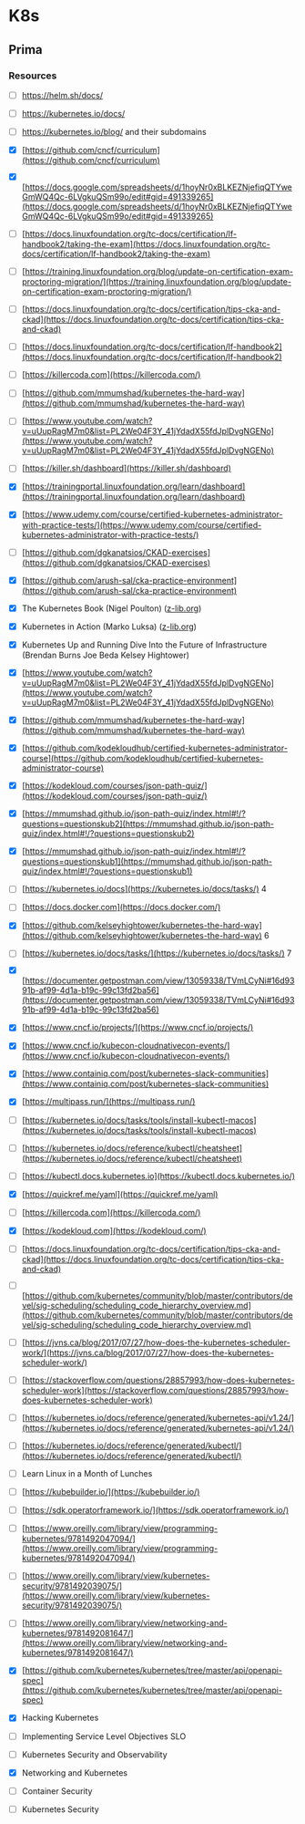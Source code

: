 # K8s

## Prima

### Resources
- [ ]  https://helm.sh/docs/
- [ ]  https://kubernetes.io/docs/
- [ ]  https://kubernetes.io/blog/ and their subdomains
- [x]  [https://github.com/cncf/curriculum](https://github.com/cncf/curriculum)
- [x]  [https://docs.google.com/spreadsheets/d/1hoyNr0xBLKEZNjefiqQTYweGmWQ4Qc-6LVgkuQSm99o/edit#gid=491339265](https://docs.google.com/spreadsheets/d/1hoyNr0xBLKEZNjefiqQTYweGmWQ4Qc-6LVgkuQSm99o/edit#gid=491339265)
- [ ]  [https://docs.linuxfoundation.org/tc-docs/certification/lf-handbook2/taking-the-exam](https://docs.linuxfoundation.org/tc-docs/certification/lf-handbook2/taking-the-exam)
- [ ]  [https://training.linuxfoundation.org/blog/update-on-certification-exam-proctoring-migration/](https://training.linuxfoundation.org/blog/update-on-certification-exam-proctoring-migration/)
- [ ]  [https://docs.linuxfoundation.org/tc-docs/certification/tips-cka-and-ckad](https://docs.linuxfoundation.org/tc-docs/certification/tips-cka-and-ckad)
- [ ]  [https://docs.linuxfoundation.org/tc-docs/certification/lf-handbook2](https://docs.linuxfoundation.org/tc-docs/certification/lf-handbook2)
- [ ]  [https://killercoda.com](https://killercoda.com/)
- [ ]  [https://github.com/mmumshad/kubernetes-the-hard-way](https://github.com/mmumshad/kubernetes-the-hard-way)
- [ ]  [https://www.youtube.com/watch?v=uUupRagM7m0&list=PL2We04F3Y_41jYdadX55fdJplDvgNGENo](https://www.youtube.com/watch?v=uUupRagM7m0&list=PL2We04F3Y_41jYdadX55fdJplDvgNGENo)
- [ ]  [https://killer.sh/dashboard](https://killer.sh/dashboard)
- [x]  [https://trainingportal.linuxfoundation.org/learn/dashboard](https://trainingportal.linuxfoundation.org/learn/dashboard)
- [x]  [https://www.udemy.com/course/certified-kubernetes-administrator-with-practice-tests/](https://www.udemy.com/course/certified-kubernetes-administrator-with-practice-tests/)
- [ ]  [https://github.com/dgkanatsios/CKAD-exercises](https://github.com/dgkanatsios/CKAD-exercises)
- [x]  [https://github.com/arush-sal/cka-practice-environment](https://github.com/arush-sal/cka-practice-environment)
- [x]  The Kubernetes Book (Nigel Poulton) ([z-lib.org](http://z-lib.org/))
- [x]  Kubernetes in Action (Marko Luksa) ([z-lib.org](http://z-lib.org/))
- [x]  Kubernetes Up and Running Dive Into the Future of Infrastructure (Brendan Burns Joe Beda Kelsey Hightower)
- [x]  [https://www.youtube.com/watch?v=uUupRagM7m0&list=PL2We04F3Y_41jYdadX55fdJplDvgNGENo](https://www.youtube.com/watch?v=uUupRagM7m0&list=PL2We04F3Y_41jYdadX55fdJplDvgNGENo)
- [x]  [https://github.com/mmumshad/kubernetes-the-hard-way](https://github.com/mmumshad/kubernetes-the-hard-way)
- [x]  [https://github.com/kodekloudhub/certified-kubernetes-administrator-course](https://github.com/kodekloudhub/certified-kubernetes-administrator-course)
- [x]  [https://kodekloud.com/courses/json-path-quiz/](https://kodekloud.com/courses/json-path-quiz/)
- [x]  [https://mmumshad.github.io/json-path-quiz/index.html#!/?questions=questionskub2](https://mmumshad.github.io/json-path-quiz/index.html#!/?questions=questionskub2)
- [x]  [https://mmumshad.github.io/json-path-quiz/index.html#!/?questions=questionskub1](https://mmumshad.github.io/json-path-quiz/index.html#!/?questions=questionskub1)
- [ ]  [https://kubernetes.io/docs](https://kubernetes.io/docs/tasks/) 4
- [ ]  [https://docs.docker.com](https://docs.docker.com/)
- [x]  [https://github.com/kelseyhightower/kubernetes-the-hard-way](https://github.com/kelseyhightower/kubernetes-the-hard-way) 6
- [ ]  [https://kubernetes.io/docs/tasks/](https://kubernetes.io/docs/tasks/) 7
- [x]  [https://documenter.getpostman.com/view/13059338/TVmLCyNi#16d9391b-af99-4d1a-b19c-99c13fd2ba56](https://documenter.getpostman.com/view/13059338/TVmLCyNi#16d9391b-af99-4d1a-b19c-99c13fd2ba56)

- [x]  [https://www.cncf.io/projects/](https://www.cncf.io/projects/)
- [x]  [https://www.cncf.io/kubecon-cloudnativecon-events/](https://www.cncf.io/kubecon-cloudnativecon-events/)

- [x]  [https://www.containiq.com/post/kubernetes-slack-communities](https://www.containiq.com/post/kubernetes-slack-communities)

- [x]  [https://multipass.run/](https://multipass.run/)
- [ ]  [https://kubernetes.io/docs/tasks/tools/install-kubectl-macos](https://kubernetes.io/docs/tasks/tools/install-kubectl-macos)
- [ ]  [https://kubernetes.io/docs/reference/kubectl/cheatsheet](https://kubernetes.io/docs/reference/kubectl/cheatsheet)
- [ ]  [https://kubectl.docs.kubernetes.io](https://kubectl.docs.kubernetes.io/)
- [x]  [https://quickref.me/yaml](https://quickref.me/yaml)

- [ ]  [https://killercoda.com](https://killercoda.com/)
- [x]  [https://kodekloud.com](https://kodekloud.com/)

- [ ]  [https://docs.linuxfoundation.org/tc-docs/certification/tips-cka-and-ckad](https://docs.linuxfoundation.org/tc-docs/certification/tips-cka-and-ckad)
- [ ]  [https://github.com/kubernetes/community/blob/master/contributors/devel/sig-scheduling/scheduling_code_hierarchy_overview.md](https://github.com/kubernetes/community/blob/master/contributors/devel/sig-scheduling/scheduling_code_hierarchy_overview.md)
- [ ]  [https://jvns.ca/blog/2017/07/27/how-does-the-kubernetes-scheduler-work/](https://jvns.ca/blog/2017/07/27/how-does-the-kubernetes-scheduler-work/)
- [ ]  [https://stackoverflow.com/questions/28857993/how-does-kubernetes-scheduler-work](https://stackoverflow.com/questions/28857993/how-does-kubernetes-scheduler-work)
- [ ]  [https://kubernetes.io/docs/reference/generated/kubernetes-api/v1.24/](https://kubernetes.io/docs/reference/generated/kubernetes-api/v1.24/)
- [ ]  [https://kubernetes.io/docs/reference/generated/kubectl/](https://kubernetes.io/docs/reference/generated/kubectl/)
- [ ]  Learn Linux in a Month of Lunches

- [ ]  [https://kubebuilder.io/](https://kubebuilder.io/)
- [ ]  [https://sdk.operatorframework.io/](https://sdk.operatorframework.io/)
- [ ]  [https://www.oreilly.com/library/view/programming-kubernetes/9781492047094/](https://www.oreilly.com/library/view/programming-kubernetes/9781492047094/)
- [ ]  [https://www.oreilly.com/library/view/kubernetes-security/9781492039075/](https://www.oreilly.com/library/view/kubernetes-security/9781492039075/)
- [ ]  [https://www.oreilly.com/library/view/networking-and-kubernetes/9781492081647/](https://www.oreilly.com/library/view/networking-and-kubernetes/9781492081647/)
- [x]  [https://github.com/kubernetes/kubernetes/tree/master/api/openapi-spec](https://github.com/kubernetes/kubernetes/tree/master/api/openapi-spec)
- [x]  Hacking Kubernetes
- [ ]  Implementing Service Level Objectives SLO
- [ ]  Kubernetes Security and Observability
- [x]  Networking and Kubernetes
- [ ]  Container Security
- [ ]  Kubernetes Security